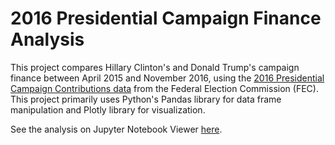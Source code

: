 # 2016 Presidential Campaign Finance Analysis
This project compares Hillary Clinton's and Donald Trump's campaign finance between April 2015 and November 2016, using the [2016 Presidential Campaign Contributions data](ftp://ftp.fec.gov/FEC/Presidential_Map/2016/P00000001/P00000001-ALL.zip) from the Federal Election Commission (FEC). This project primarily uses Python's Pandas library for data frame manipulation and Plotly library for visualization. 

See the analysis on Jupyter Notebook Viewer [here](http://nbviewer.jupyter.org/github/shngli/Pres-Campaign-Finance-2016/blob/master/2016%20Presidential%20Campaign%20Finance.ipynb).
